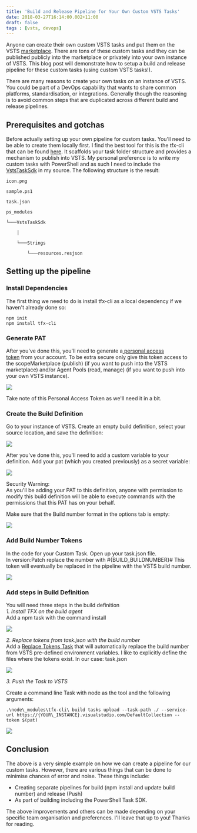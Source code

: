 ```yaml
---
title: 'Build and Release Pipeline for Your Own Custom VSTS Tasks'
date: 2018-03-27T16:14:00.002+11:00
draft: false
tags : [vsts, devops]
---
```


Anyone can create their own custom VSTS tasks and put them on the VSTS [marketplace](https://marketplace.visualstudio.com/). There are tons of these custom tasks and they can be published publicly into the marketplace or privately into your own instance of VSTS. This blog post will demonstrate how to setup a build and release pipeline for these custom tasks (using custom VSTS tasks!).

There are many reasons to create your own tasks on an instance of VSTS. You could be part of a DevOps capability that wants to share common platforms, standardisation, or integrations. Generally though the reasoning is to avoid common steps that are duplicated across different build and release pipelines.

## Prerequisites and gotchas

Before actually setting up your own pipeline for custom tasks. You'll need to be able to create them locally first. I find the best tool for this is the tfx-cli that can be found [here](https://github.com/Microsoft/tfs-cli). It scaffolds your task folder structure and provides a mechanism to publish into VSTS. My personal preference is to write my custom tasks with PowerShell and as such I need to include the [VstsTaskSdk](https://github.com/Microsoft/vsts-task-lib) in my source. The following structure is the result:

  
```
icon.png 

sample.ps1   

task.json  

ps_modules  

└───VstsTaskSdk  

    │

    └───Strings 

        └───resources.resjson
```

## Setting up the pipeline
### Install Dependencies
The first thing we need to do is install tfx-cli as a local dependency if we haven't already done so:

```
npm init
npm install tfx-cli
```

### Generate PAT

After you've done this, you'll need to generate a[ personal access token](https://docs.microsoft.com/en-us/vsts/accounts/use-personal-access-tokens-to-authenticate#create-personal-access-tokens-to-authenticate-access) from your account. To be extra secure only give this token access to the scopeMarketplace (publish) (if you want to push into the VSTS marketplace) and/or Agent Pools (read, manage) (if you want to push into your own VSTS instance).  
  
  

[![](https://1.bp.blogspot.com/-Mm19_VuVObA/Wrmbh2n7j3I/AAAAAAAARHg/HhG5HDPyX8UKofeo5exJA_MFm0iLAvkLQCLcBGAs/s400/pat.jpg)](https://1.bp.blogspot.com/-Mm19_VuVObA/Wrmbh2n7j3I/AAAAAAAARHg/HhG5HDPyX8UKofeo5exJA_MFm0iLAvkLQCLcBGAs/s1600/pat.jpg)


Take note of this Personal Access Token as we'll need it in a bit.

###

### Create the Build Definition

Go to your instance of VSTS. Create an empty build definition, select your source location, and save the definition:  

[![](https://3.bp.blogspot.com/-9c59Mxm4Wh8/WrXu9NSKdDI/AAAAAAAARGE/8XZBOSJYimA571-rZpQwbUTySpddiu32wCLcBGAs/s640/source.jpg)](https://3.bp.blogspot.com/-9c59Mxm4Wh8/WrXu9NSKdDI/AAAAAAAARGE/8XZBOSJYimA571-rZpQwbUTySpddiu32wCLcBGAs/s1600/source.jpg)

After you've done this, you'll need to add a custom variable to your definition. Add your pat (which you created previously) as a secret variable:  
  

[![](https://2.bp.blogspot.com/-Cift6q-4FRU/WrmcgX0QgRI/AAAAAAAARHs/PoT3gJvqbRcRkp1ak2i2ZRJqqB_oxcroACLcBGAs/s640/add_variable.jpg)](https://2.bp.blogspot.com/-Cift6q-4FRU/WrmcgX0QgRI/AAAAAAAARHs/PoT3gJvqbRcRkp1ak2i2ZRJqqB_oxcroACLcBGAs/s1600/add_variable.jpg)

  
  

Security Warning:  
As you'll be adding your PAT to this definition, anyone with permission to modify this build definition will be able to execute commands with the permissions that this PAT has on your behalf. 

Make sure that the Build number format in the options tab is empty:

[![](https://1.bp.blogspot.com/-LTQHu-sXDh4/Wrmd5e-2bKI/AAAAAAAARH4/r7Ypfnz3yTM0JwgqXDBoFg-DbPbkMQ14wCLcBGAs/s400/empty_build_number.jpg)](https://1.bp.blogspot.com/-LTQHu-sXDh4/Wrmd5e-2bKI/AAAAAAAARH4/r7Ypfnz3yTM0JwgqXDBoFg-DbPbkMQ14wCLcBGAs/s1600/empty_build_number.jpg)

### Add Build Number Tokens

In the code for your Custom Task. Open up your task.json file. In version:Patch replace the number with #{BUILD_BUILDNUMBER}# This token will eventually be replaced in the pipeline with the VSTS build number.  
  
  

[![](https://2.bp.blogspot.com/-Y8DGudIgC-k/WrmidAj5V5I/AAAAAAAARIE/SqtRxesHlW4ACw11zdXxQ_um36iPWtZ4wCLcBGAs/s320/token.jpg)](https://2.bp.blogspot.com/-Y8DGudIgC-k/WrmidAj5V5I/AAAAAAAARIE/SqtRxesHlW4ACw11zdXxQ_um36iPWtZ4wCLcBGAs/s1600/token.jpg)

  
  

### Add steps in Build Definition

You will need three steps in the build definition  
_1\. Install TFX on the build agent_  
Add a npm task with the command install  

[![](https://1.bp.blogspot.com/-lNUcafIlJmI/WrmkHEDZVlI/AAAAAAAARIQ/5ZwZF1zGlM0PBYU4Xpc-wpQSJl2hye-IACLcBGAs/s640/task_npm.jpg)](https://1.bp.blogspot.com/-lNUcafIlJmI/WrmkHEDZVlI/AAAAAAAARIQ/5ZwZF1zGlM0PBYU4Xpc-wpQSJl2hye-IACLcBGAs/s1600/task_npm.jpg)

  
_2\. Replace tokens from task.json with the build number_  
Add a [Replace Tokens Task](https://github.com/qetza/vsts-replacetokens-task#readme) that will automatically replace the build number from VSTS pre-defined environment variables. I like to explicitly define the files where the tokens exist. In our case: task.json  

[![](https://2.bp.blogspot.com/-efOW92Ape8c/WrmkvP_1RMI/AAAAAAAARIY/7LNDEtnx8uUa2UBsHtfVNseaiCV3VTa8QCLcBGAs/s640/task_replace_tokens.jpg)](https://2.bp.blogspot.com/-efOW92Ape8c/WrmkvP_1RMI/AAAAAAAARIY/7LNDEtnx8uUa2UBsHtfVNseaiCV3VTa8QCLcBGAs/s1600/task_replace_tokens.jpg)

  

_3\. Push the Task to VSTS_

Create a command line Task with node as the tool and the following arguments:

```
.\node\_modules\tfx-cli\ build tasks upload --task-path ./ --service-url https://{YOUR\_INSTANCE}.visualstudio.com/DefaultCollection --token $(pat)
```

[![](https://4.bp.blogspot.com/-Z7ebyC4JQ4Y/Wrna9cGpmII/AAAAAAAARIw/pRuAYHQfRyIJ3MRr8bs7fcaGJuJ-4eU2gCLcBGAs/s640/push.jpg)](https://4.bp.blogspot.com/-Z7ebyC4JQ4Y/Wrna9cGpmII/AAAAAAAARIw/pRuAYHQfRyIJ3MRr8bs7fcaGJuJ-4eU2gCLcBGAs/s1600/push.jpg)


## Conclusion

The above is a very simple example on how we can create a pipeline for our custom tasks. However, there are various things that can be done to minimise chances of error and noise. These things include:

- Creating separate pipelines for build (npm install and update build number) and release (Push)
- As part of building including the PowerShell Task SDK.

The above improvements and others can be made depending on your specific team organisation and preferences. I'll leave that up to you! Thanks for reading.